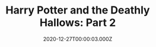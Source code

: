---
title: "Harry Potter and the Deathly Hallows: Part 2"
year: 2011
date: 2020-12-27T00:00:03.000Z
permalink: /almanac/movies/2020-12-27-harry-potter-and-the-deathly-hallows-part-2/index.html
link: https://letterboxd.com/rknightuk/film/harry-potter-and-the-deathly-hallows-part-2/6/
rating: 3
tmdbid: 12445
---